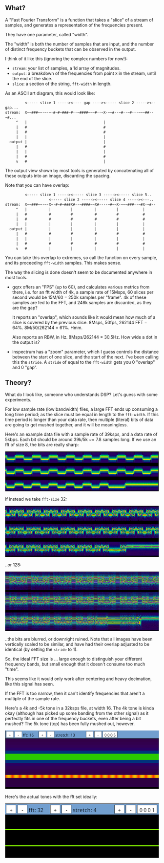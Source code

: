 ## What?

A "Fast Fourier Transform" is a function that takes a "slice" of a stream
of samples, and generates a representation of the frequencies present.

They have one parameter, called "width".

The "width" is both the number of samples that are input, and the number of
distinct frequency buckets that can be observed in the output.

I think of it like this (ignoring the complex numbers for now!):

 * `stream`: your list of samples, a 1d array of magnitudes.
 * `output`: a breakdown of the frequencies from point `X` in the
    stream, until the end of the slice.
 * `slice`: a section of the string, `fft-width` in length.

As an ASCII art diagram, this would look like:

```
         <----- slice 1 -----><---- gap ----><----- slice 2 -----><-- gap...
stream:  X~~###~~-~-~-#~#~###~#--~####~~~#--~X-~~#--~#--~#---~~~##--~#...
     ^   |                                   |
     |   #                                   #
     |   #                                   #
     |   |                                   |
  output |                                   |
     |   #                                   #
     |   |                                   |
     |   #                                   #
     v   #                                   |
```

The output view shown by most tools is generated by concatenating all of
these outputs into an image, discarding the spacing.

Note that you can have overlap:

```
         <----- slice 1 -----><----- slice 3 -----><----- slice 5..
                    <----- slice 2 -----><----- slice 4 -----><---..
stream:  X~~###~~-~-X~-#~#~###X#--~####~~X#----~#~~X-~~~###--~#X-~#--
     ^   |          |         |          |         |           |
     |   #          #         #          #         #           #
     |   #          #         #          #         #           #
     |   |          |         |          |         |           |
  output |          |         |          |         |           |
     |   #          #         #          #         #           #
     |   |          |         |          |         |           |
     |   #          #         #          #         #           #
     v   #          |         |          |         |           |
```

You can take this overlap to extremes, so call the function on every sample,
and its proceeding `fft-width` samples. This makes sense.

The way the slicing is done doesn't seem to be documented anywhere in most tools.

 * gqrx offers an "FPS" (up to 60), and calculates various metrics from there,
   i.e. for an fft width of 4k, a sample rate of 15Msps, 60 slices per second
   would be 15M/60 = 250k samples per "frame". 4k of these samples are fed to the FFT,
   and 246k samples are discarded, as they are the gap?

   It reports an "overlap", which sounds like it would mean how much of a slice is
   covered by the previous slice. 8Msps, 50fps, 262144 FFT = 64%. 8M/50/262144 = 61%. Hmm.

   Also reports an RBW, in Hz. 8Msps/262144 = 30.5Hz. How wide a dot in the output is?

 * inspectrum has a "zoom" parameter, which I guess controls the distance between the
   start of one slice, and the start of the next. I've been calling this the `stride`.
   A `stride` of equal to the `fft-width` gets you 0 "overlap" and 0 "gap".

## Theory?

What do I look like, someone who understands DSP? Let's guess with some experiments.

For low sample rate (low bandwidth) files, a large FFT ends up consuming a long time
period; as the slice must be equal in length to the `fft-width`. If this time period
is longer than your data rate, then multiple (literal) bits of data are going to get
mushed together, and it will be meaningless.

Here's an example data file with a sample rate of 39ksps, and a data rate of 5kbps.
Each bit should be around 39k/5k ~= 7.8 samples long. If we use an fft of size 8,
the bits are really sharp:

![vishnua at fft:8](screenshots/vishnua-8.png)

If instead we take `fft-size` 32:

![vishnua at fft:32](screenshots/vishnua-32.png)

..or 128:

![vishnua at fft:128](screenshots/vishnua-128.png)

..the bits are blurred, or downright ruined. Note that all images have been
vertically scaled to be similar, and have had their overlap adjusted to be
identical (by setting the `stride` to 1).

So, the ideal FFT size is ... large enough to distinguish your different
frequency bands, but small enough that it doesn't consume too much "time".

This seems like it would only work after centering and heavy decimation,
like this signal has seen.

If the FFT is too narrow, then it can't identify frequencies that aren't
a multiple of the sample rate.

Here's a 4k and -5k tone in a 32ksps file, at width 16. The 4k tone is
kinda okay (although has picked up some banding from the other signal) as
it perfectly fits in one of the frequency buckets, even after being a bit
mushed? The 5k tone (top) has been fully mushed out, however.

![4k + 5k at 32ksps at 16](screenshots/too-small-fft.png)

Here's the actual tones with the fft set ideally:

![4k + 5k at 32ksps at 32](screenshots/4-5-32-fft.png)
